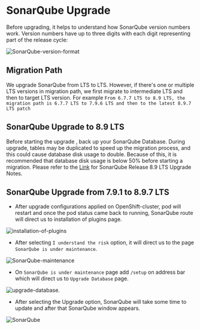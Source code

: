 # SonarQube Upgrade

Before upgrading, it helps to understand how SonarQube version numbers work. Version numbers have up to three digits with each digit representing part of the release cycle:

![SonarQube-version-format](./images/Sonarqube-version-format.png)

## Migration Path

We upgrade SonarQube from LTS to LTS. However, if there's one or multiple LTS versions in migration path, we first migrate to intermediate LTS and then to target LTS version. For example
`From 6.7.7 LTS to 8.9 LTS, the migration path is 6.7.7 LTS to 7.9.6 LTS and then to the latest 8.9.7 LTS patch`

## SonarQube Upgrade to 8.9 LTS

Before starting the upgrade , back up your SonarQube Database. During upgrade, tables may be duplicated to speed up the migration process, and this could cause database disk usage to double. Because of this, it is recommended that database disk usage is below 50% before starting a migration.
Please refer to the [Link](https://docs.sonarqube.org/8.9/setup/upgrade-notes/) for SonarQube Release 8.9 LTS Upgrade Notes.

## SonarQube Upgrade from 7.9.1 to 8.9.7 LTS

- After upgrade configurations applied on OpenShift-cluster, pod will restart and once the pod status came back to running, SonarQube route will direct us to installation of plugins page.

![installation-of-plugins](./images/installation-of-plugins.png)

- After selecting `I understand the risk` option, it will direct us to the page `SonarQube is under maintenance`.

![SonarQube-maintenance](./images/sonarqube-maintenance.png)

- On `SonarQube is under maintenance` page add `/setup` on address bar which will direct us to `Upgrade Database` page.

![upgrade-database](./images/upgrade-database.png).

- After selecting the Upgrade option, SonarQube will take some time to update and after that SonarQube window appears.

![SonarQube](./images/SonarQube.png)
